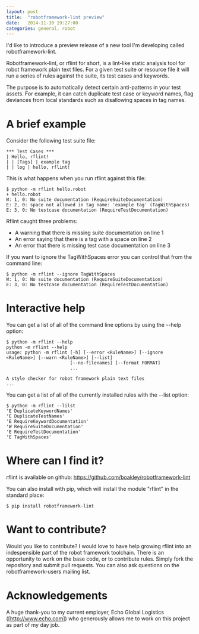 ```yaml
---
layout: post
title:  "robotframework-lint preview"
date:   2014-11-30 19:27:00
categories: general, robot
---
```


I'd like to introduce a preview release of a new tool I'm developing
called robotframework-lint.  

Robotframework-lint, or rflint for short, is a lint-like static
analysis tool for robot framework plain text files. For a given test
suite or resource file it will run a series of rules against the
suite, its test cases and keywords. 

The purpose is to automatically detect certain anti-patterns in your
test assets. For example, it can catch duplicate test case or keyword
names, flag deviances from local standards such as disallowing spaces
in tag names. 

# A brief example

Consider the following test suite file:

    *** Test Cases ***
    | Hello, rflint!
    | | [Tags] | example tag
    | | log | hello, rflint!

This is what happens when you run rflint against this file:

    $ python -m rflint hello.robot 
    + hello.robot
    W: 1, 0: No suite documentation (RequireSuiteDocumentation)
    E: 2, 0: space not allowed in tag name: 'example tag' (TagWithSpaces)
    E: 3, 0: No testcase documentation (RequireTestDocumentation)

Rflint caught three problems:

  * A warning that there is missing suite documentation on line 1
  * An error saying that there is a tag with a space on line 2
  * An error that there is missing test case documentation on line 3

If you want to ignore the TagWithSpaces error you can control that
from the command line:

    $ python -m rflint --ignore TagWithSpaces 
    W: 1, 0: No suite documentation (RequireSuiteDocumentation)
    E: 3, 0: No testcase documentation (RequireTestDocumentation)

# Interactive help

You can get a list of all of the command line options by using the
--help option:

    $ python -m rflint --help
    python -m rflint --help
    usage: python -m rflint [-h] [--error <RuleName>] [--ignore <RuleName>] [--warn <RuleName>] [--list]
                            [--no-filenames] [--format FORMAT]
                            ...

    A style checker for robot framework plain text files
    ...

You can get a list of all of the currently installed rules with the
--list option:

    $ python -m rflint --lilst
    'E DuplicateKeywordNames'
    'E DuplicateTestNames'
    'E RequireKeywordDocumentation'
    'W RequireSuiteDocumentation'
    'E RequireTestDocumentation'
    'E TagWithSpaces'


# Where can I find it?

rflint is available on github: https://github.com/boakley/robotframework-lint

You can also install with pip, which will install the module "rflint"
in the standard place:

    $ pip install robotframework-lint

# Want to contribute?

Would you like to contribute? I would love to have help growing rflint
into an indespensible part of the robot framework toolchain. There is 
an opportunity to work on the base code, or to contribute
rules. Simply fork the repository and submit pull requests. You can
also ask questions on the robotframework-users mailing list. 

# Acknowledgements

A huge thank-you to my current employer, Echo Global Logistics
([http://www.echo.com]) who generously allows me to work on this
project as part of my day job.






